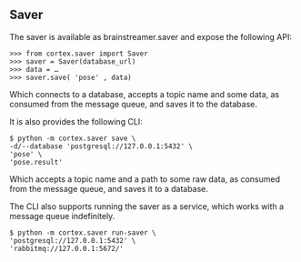 
## Saver

The saver is available as brainstreamer.saver and expose the following API:

```pycon
>>> from cortex.saver import Saver
>>> saver = Saver(database_url)
>>> data = …
>>> saver.save( 'pose' , data)
```

Which connects to a database, accepts a topic name and some data, as consumed from the
message queue, and saves it to the database.

It is also provides the following CLI:

```pycon
$ python -m cortex.saver save \
-d/--database 'postgresql://127.0.0.1:5432' \
'pose' \
'pose.result'
```

Which accepts a topic name and a path to some raw data, as consumed from the message
queue, and saves it to a database.

The CLI also supports running the saver as a service, which works with a message queue
indefinitely.

```pycon
$ python -m cortex.saver run-saver \
'postgresql://127.0.0.1:5432' \
'rabbitmq://127.0.0.1:5672/'
```
